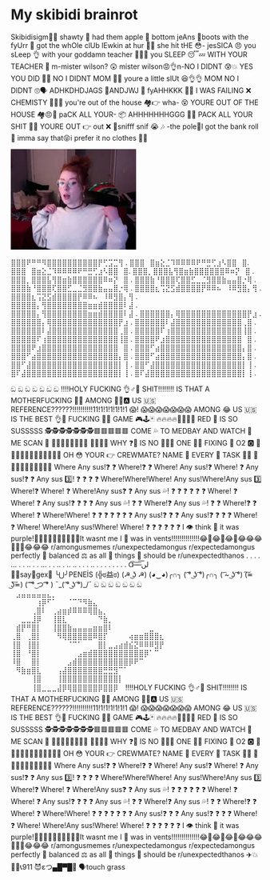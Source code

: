 # My skibidi brainrot 
Skibidisigm🐺🥶
shawty 🥴 had them apple 🍎 bottom jeAns 👖boots with the fyUrr 🥾 got the whOle clUb lEwkin at hur 🥵💦 she hit tHE 😳- jesSICA 😠 you sLeep 👌 with your goddamn teacher 👨‍🏫🙏 you SLEEP 😴💤 WITH YOUR TEACHER 🤫 m-mister wilson? 😲 mister wilson😡👌n-NO I DIDNT 😰💥 YES YOU DID 😤💀 NO I DIDNT MOM 🤥👀 youre a little slUt 😆👌👌 MOM NO I DIDNT 🙄🗣️ ADHKDHDJAGS 🙅ANDJWJ 👋 fyAHHKKK 🤕😓 I WAS FAILING ❌ CHEMISTY 🧪👩‍🔬 you're out of the house 🏘️👉 wha- 😵 YOURE OUT OF THE HOUSE 🏘️😠💢 paCK ALL YOUR- 📦 AHHHHHHHGGG 🥺🤯 PACK ALL YOUR SHIT 🤬😠 YOURE OUT 👉 out ❌ 🚪snifff snif 😭 🎶 -the pole💈I got the bank roll 💸 imma say that😝i prefer it no clothes 👙🙅


![](images.jpg)

⣿⣿⣿⠟⠛⠛⠻⣿⣿⣿⣿⣿⣿⣿⣿⣿⣿⡟⢋⣩⣉⢻ .
⣿⣿⣿⠀⣿⣶⣕⣈⠹⠿⠿⠿⠿⠟⠛⣛⢋⣰⠣⣿⣿⠀⣿.
⣿⣿⣿⠀⣿⣶⣕⣈⠹⠿⠿⠿⠿⠟⠛⣛⢋⣰⠣⣿⣿⠀⣿.
⣿⣿⣿⡀⣿⣿⣿⣧⢻⣿⣶⣷⣿⣿⣿⣿⣿⣿⠿⠶⡝⠀⣿ .
⣿⣿⣿⡀⣿⣿⣿⣧⢻⣿⣶⣷⣿⣿⣿⣿⣿⣿⠿⠶⡝⠀⣿ .
⣿⣿⣿⣷⠘⣿⣿⣿⢏⣿⣿⣋⣀⣈⣻⣿⣿⣷⣤⣤⣿⡐⢿ .
⣿⣿⣿⣷⠘⣿⣿⣿⢏⣿⣿⣋⣀⣈⣻⣿⣿⣷⣤⣤⣿⡐⢿ .
⣿⣿⣿⣿⣆⢩⣝⣫⣾⣿⣿⣿⣿⡟⠿⠿⠦⠀⠸⠿⣻⣿⡄⢻ .
⣿⣿⣿⣿⣆⢩⣝⣫⣾⣿⣿⣿⣿⡟⠿⠿⠦⠀⠸⠿⣻⣿⡄⢻ .
⣿⣿⣿⣿⣿⡄⢻⣿⣿⣿⣿⣿⣿⣿⣿⣶⣶⣾⣿⣿⣿⣿⠇⣼ .
⣿⣿⣿⣿⣿⡄⢻⣿⣿⣿⣿⣿⣿⣿⣿⣶⣶⣾⣿⣿⣿⣿⠇⣼ .
⣿⣿⣿⣿⣿⣿⡄⢿⣿⣿⣿⣿⣿⣿⣿⣿⣿⣿⣿⣿⣿⡟⣰ .
⣿⣿⣿⣿⣿⣿⡄⢿⣿⣿⣿⣿⣿⣿⣿⣿⣿⣿⣿⣿⣿⡟⣰ .
⣿⣿⣿⣿⣿⣿⠇⣼⣿⣿⣿⣿⣿⣿⣿⣿⣿⣿⣿⣿⣿⢀⣿ .
⣿⣿⣿⣿⣿⣿⠇⣼⣿⣿⣿⣿⣿⣿⣿⣿⣿⣿⣿⣿⣿⢀⣿ .
⣿⣿⣿⣿⣿⠏⢰⣿⣿⣿⣿⣿⣿⣿⣿⣿⣿⣿⣿⣿⣿⢸⣿ .
⣿⣿⣿⣿⣿⠏⢰⣿⣿⣿⣿⣿⣿⣿⣿⣿⣿⣿⣿⣿⣿⢸⣿ .
⣿⣿⣿⣿⠟⣰⣿⣿⣿⣿⣿⣿⣿⣿⣿⣿⣿⣿⣿⣿⣿⠀⣿ .
⣿⣿⣿⣿⠟⣰⣿⣿⣿⣿⣿⣿⣿⣿⣿⣿⣿⣿⣿⣿⣿⠀⣿ .
⣿⣿⣿⠋⣴⣿⣿⣿⣿⣿⣿⣿⣿⣿⣿⣿⣿⣿⣿⣿⣿⡄⣿ .
⣿⣿⣿⠋⣴⣿⣿⣿⣿⣿⣿⣿⣿⣿⣿⣿⣿⣿⣿⣿⣿⡄⣿ .
⣿⣿⣿⠋⣴⣿⣿⣿⣿⣿⣿⣿⣿⣿⣿⣿⣿⣿⣿⣿⣿⡄⣿ .
⣿⣿⠋⣼⣿⣿⣿⣿⣿⣿⣿⣿⣿⣿⣿⣿⣿⣿⣿⣿⣿⡇⢸ .
⣿⣿⠋⣼⣿⣿⣿⣿⣿⣿⣿⣿⣿⣿⣿⣿⣿⣿⣿⣿⣿⡇⢸ .
⣿⠏⣼⣿⣿⣿⣿⣿⣿⣿⣿⣿⣿⣿⣿⣿⣿⣿⣿⣿⣿⡇⢸ .
⣿⠏⣼⣿⣿⣿⣿⣿⣿⣿⣿⣿⣿⣿⣿⣿⣿⣿⣿⣿⣿⡇⢸ .

ඞ ඞ ඞ ඞ ඞ ඞ ඞ 
‼️‼️HOLY FUCKING 👌♂🍆 SHIT‼️‼️‼️‼️ IS THAT A MOTHERFUCKING 👩💞 AMONG 🙆🏽🅰 US 🇺🇸 REFERENCE??????!!!!!!!!!!11!1!1!1!1!1!1 😱! 😱😱😱😱😱😱😱 AMONG 😂 US 🇺🇸 IS THE BEST 👌💯 FUCKING 🖕🍆 GAME 🎮🕹🃏 🔥🔥🔥🔥💯💯💯💯 RED 🔴 IS SO SUSSSSS 🕵️🕵️🕵️🕵️🕵️🕵️🕵️🟥🟥🟥🟥🟥 COME 💦 TO MEDBAY AND WATCH 👀 ME SCAN 💽 🏥🏥🏥🏥🏥🏥🏥🏥 🏥🏥🏥🏥 WHY ❓🤔 IS NO 🚫🛑😤 ONE ☝🏽 FIXING 👾 O2 🅾 🤬😡🤬😡🤬😡🤬🤬😡🤬🤬😡 OH 😳 YOUR 👉 CREWMATE? NAME 📛 EVERY 💯 TASK 👾😡 🔫😠🔫😠🔫😠🔫😠🔫😠 Where Any sus!❓ ❓ Where!❓ ❓ Where! Any sus!❓ Where! ❓ Any sus!❓ ❓ Any sus 3️⃣! ❓ ❓ ❓ ❓ Where!Where!Where! Any sus!Where!Any sus 3️⃣ Where!❓ Where! ❓ Where!Any sus❓ ❓ Any sus 💦! ❓ ❓ ❓ ❓ ❓ ❓ Where! ❓ Where! ❓ Any sus!❓ ❓ ❓ ❓ Any sus 💦! ❓ ❓ Where!❓ Any sus 💦! ❓ ❓ Where!❓ ❓ Where! ❓ Where!Where! ❓ ❓ ❓ ❓ ❓ ❓ ❓ Any sus!❓ ❓ ❓ Any sus!❓ ❓ ❓ ❓ Where! ❓ Where! Where!Any sus!Where! Where! ❓ ❓ ❓ ❓ ❓ ❓ I 👁 think 🤔 it was purple!👀👀👀👀👀👀👀👀👀👀It wasnt me I 👥 was in vents!!!!!!!!!!!!!!😂🤣😂🤣😂🤣😂😂😂🤣🤣🤣😂😂😂 r/amongusmemes r/unexpectedamongus r/expectedamongus perfectly 💯 balanced ⚖ as all 💯 things 📴 should be r/unexpectedthanos
.
.
.
.
...
.
.
..
.
.
...
.
.
..
.
..
..
.
.
.
..
.
.
.
.
.
.
.
.
  Ɑ͞ ̶͞ ̶͞ ̶͞ لں͞  
🏳‍🌈say🥛gex🥵
╰⋃╯PENEİS
(╬ಠ益ಠ)
(☭ ͜ʖ ☭)
(◕‿◕)╭∩╮   ( ͡° ͜ʖ ͡°)╭∩╮   ( ͡~ ͜ʖ ͡°)  (͠≖ ͜ʖ͠≖)  ( ͡ ͡° ͜つ ͡͡° )   ¯\_( ͡° ͜ʖ ͡°)_/¯
ඞ ඞ ඞ ඞ ඞ ඞ ඞ 
⠀⠀‎‎‎‎‎ ‎‎‎‎‎ ‎‎‎‎‎ ‎‎‎‎‎ ‎‎‎‎‎ ‎‎‎‎‎‎‎ ‎‎‎‎‎ ‎‎‎‎‎ ‎‎‎‎‎ ‎‎‎‎‎⠀⣠⣤⣤⣤⣤⣤⣄⡀⠀⠀⠀⠀⠀⠀⠀⠀⠀⠀⠀⠀⠀⠀⠀ ⠀⠀⠀⠀⠀⢰⡿⠋⠁⠀⠀⠈⠉⠙⠻⣷⣄⠀⠀⠀⠀⠀⠀⠀⠀⠀⠀⠀⠀⠀ ⠀⠀⠀⠀⢀⣿⠇⠀⢀⣴⣶⡾⠿⠿⠿⢿⣿⣦⡀⠀⠀⠀⠀⠀⠀⠀⠀⠀⠀⠀ ⠀⠀⣀⣀⣸⡿⠀⠀⢸⣿⣇⠀⠀⠀⠀⠀⠀⠙⣷⡀⠀⠀⠀⠀⠀⠀⠀⠀⠀⠀ ⠀⣾⡟⠛⣿⡇⠀⠀⢸⣿⣿⣷⣤⣤⣤⣤⣶⣶⣿⠇⠀⠀⠀⠀⠀⠀⠀⣀⠀⠀ ⢀⣿⠀⢀⣿⡇⠀⠀⠀⠻⢿⣿⣿⣿⣿⣿⠿⣿⡏⠀⠀⠀⠀⢴⣶⣶⣿⣿⣿⣆ ⢸⣿⠀⢸⣿⡇⠀⠀⠀⠀⠀⠈⠉⠁⠀⠀⠀⣿⡇⣀⣠⣴⣾⣮⣝⠿⠿⠿⣻⡟ ⢸⣿⠀⠘⣿⡇⠀⠀⠀⠀⠀⠀⠀⣠⣶⣾⣿⣿⣿⣿⣿⣿⣿⣿⣿⣿⡿⠁⠉⠀ ⠸⣿⠀⠀⣿⡇⠀⠀⠀⠀⠀⣠⣾⣿⣿⣿⣿⣿⣿⣿⣿⣿⣿⡿⠟⠉⠀⠀⠀⠀ ⠀⠻⣷⣶⣿⣇⠀⠀⠀⢠⣼⣿⣿⣿⣿⣿⣿⣿⣛⣛⣻⠉⠁⠀⠀⠀⠀⠀⠀⠀ ⠀⠀⠀⠀⢸⣿⠀⠀⠀⢸⣿⣿⣿⣿⣿⣿⣿⣿⣿⣿⣿⡇⠀⠀⠀⠀⠀ ⠀⠀ ⠀⠀⠀⠀⢸⣿⣀⣀⣀⣼⡿⢿⣿⣿⣿⣿⣿⡿⣿⣿⡿⠀
‼️‼️HOLY FUCKING 👌♂🍆 SHIT‼️‼️‼️‼️ IS THAT A MOTHERFUCKING 👩💞 AMONG 🙆🏽🅰 US 🇺🇸 REFERENCE??????!!!!!!!!!!11!1!1!1!1!1!1 😱! 😱😱😱😱😱😱😱 AMONG 😂 US 🇺🇸 IS THE BEST 👌💯 FUCKING 🖕🍆 GAME 🎮🕹🃏 🔥🔥🔥🔥💯💯💯💯 RED 🔴 IS SO SUSSSSS 🕵️🕵️🕵️🕵️🕵️🕵️🕵️🟥🟥🟥🟥🟥 COME 💦 TO MEDBAY AND WATCH 👀 ME SCAN 💽 🏥🏥🏥🏥🏥🏥🏥🏥 🏥🏥🏥🏥 WHY ❓🤔 IS NO 🚫🛑😤 ONE ☝🏽 FIXING 👾 O2 🅾 🤬😡🤬😡🤬😡🤬🤬😡🤬🤬😡 OH 😳 YOUR 👉 CREWMATE? NAME 📛 EVERY 💯 TASK 👾😡 🔫😠🔫😠🔫😠🔫😠🔫😠 Where Any sus!❓ ❓ Where!❓ ❓ Where! Any sus!❓ Where! ❓ Any sus!❓ ❓ Any sus 3️⃣! ❓ ❓ ❓ ❓ Where!Where!Where! Any sus!Where!Any sus 3️⃣ Where!❓ Where! ❓ Where!Any sus❓ ❓ Any sus 💦! ❓ ❓ ❓ ❓ ❓ ❓ Where! ❓ Where! ❓ Any sus!❓ ❓ ❓ ❓ Any sus 💦! ❓ ❓ Where!❓ Any sus 💦! ❓ ❓ Where!❓ ❓ Where! ❓ Where!Where! ❓ ❓ ❓ ❓ ❓ ❓ ❓ Any sus!❓ ❓ ❓ Any sus!❓ ❓ ❓ ❓ Where! ❓ Where! Where!Any sus!Where! Where! ❓ ❓ ❓ ❓ ❓ ❓ I 👁 think 🤔 it was purple!👀👀👀👀👀👀👀👀👀👀It wasnt me I 👥 was in vents!!!!!!!!!!!!!!😂🤣😂🤣😂🤣😂😂😂🤣🤣🤣😂😂😂 r/amongusmemes r/unexpectedamongus r/expectedamongus perfectly 💯 balanced ⚖ as all 💯 things 📴 should be r/unexpectedthanos
✈️💥🏢🏢📞911 
😈εつ▄█▀█🥵
🗣️touch grass


